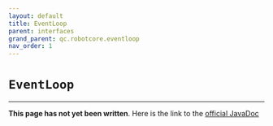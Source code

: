 ```yaml
---
layout: default
title: EventLoop
parent: interfaces
grand_parent: qc.robotcore.eventloop
nav_order: 1
---
```

# `EventLoop`
---
**This page has not yet been written**. Here is the link to the [official JavaDoc](https://ftctechnh.github.io/ftc_app/doc/javadoc/com/qualcomm/robotcore/eventloop/EventLoop.html)
        